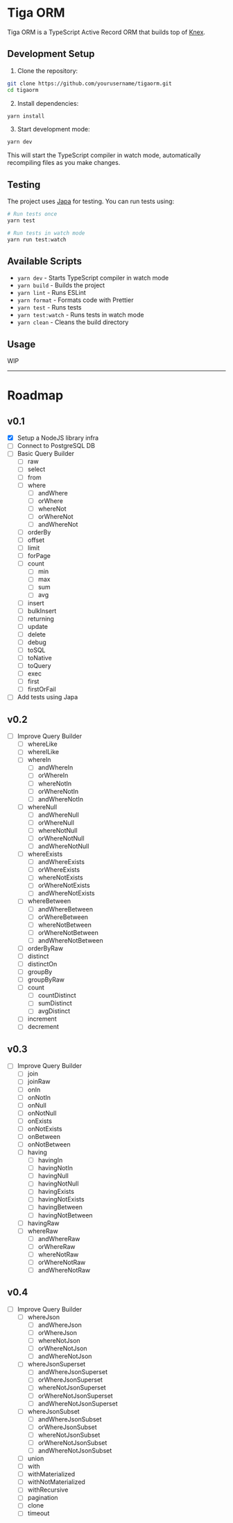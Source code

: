 # Tiga ORM
Tiga ORM is a TypeScript Active Record ORM that builds top of [Knex](https://knexjs.org/).

## Development Setup

1. Clone the repository:
```bash
git clone https://github.com/yourusername/tigaorm.git
cd tigaorm
```

2. Install dependencies:
```bash
yarn install
```

3. Start development mode:
```bash
yarn dev
```

This will start the TypeScript compiler in watch mode, automatically recompiling files as you make changes.

## Testing

The project uses [Japa](https://japa.dev/) for testing. You can run tests using:

```bash
# Run tests once
yarn test

# Run tests in watch mode
yarn run test:watch
```

## Available Scripts

- `yarn dev` - Starts TypeScript compiler in watch mode
- `yarn build` - Builds the project
- `yarn lint` - Runs ESLint
- `yarn format` - Formats code with Prettier
- `yarn test` - Runs tests
- `yarn test:watch` - Runs tests in watch mode
- `yarn clean` - Cleans the build directory

## Usage
WIP

---
# Roadmap
## v0.1
- [x] Setup a NodeJS library infra
- [ ] Connect to PostgreSQL DB
- [ ] Basic Query Builder
	- [ ] raw
	- [ ] select
	- [ ] from
	- [ ] where
		- [ ] andWhere
		- [ ] orWhere
		- [ ] whereNot
		- [ ] orWhereNot
		- [ ] andWhereNot
	- [ ] orderBy
	- [ ] offset
	- [ ] limit
	- [ ] forPage
	- [ ] count
		- [ ] min
		- [ ] max
		- [ ] sum
		- [ ] avg
	- [ ] insert
	- [ ] bulkInsert
	- [ ] returning
	- [ ] update
	- [ ] delete
	- [ ] debug
	- [ ] toSQL
	- [ ] toNative
	- [ ] toQuery
	- [ ] exec
	- [ ] first
	- [ ] firstOrFail
- [ ] Add tests using Japa

## v0.2
- [ ] Improve Query Builder
	- [ ] whereLike
	- [ ] whereILike
	- [ ] whereIn
		- [ ] andWhereIn
		- [ ] orWhereIn
		- [ ] whereNotIn
		- [ ] orWhereNotIn
		- [ ] andWhereNotIn
	- [ ] whereNull
		- [ ] andWhereNull
		- [ ] orWhereNull
		- [ ] whereNotNull
		- [ ] orWhereNotNull
		- [ ] andWhereNotNull
	- [ ] whereExists
		- [ ] andWhereExists
		- [ ] orWhereExists
		- [ ] whereNotExists
		- [ ] orWhereNotExists
		- [ ] andWhereNotExists
	- [ ] whereBetween
		- [ ] andWhereBetween
		- [ ] orWhereBetween
		- [ ] whereNotBetween
		- [ ] orWhereNotBetween
		- [ ] andWhereNotBetween
	- [ ] orderByRaw
	- [ ] distinct
	- [ ] distinctOn
	- [ ] groupBy
	- [ ] groupByRaw
	- [ ] count
		- [ ] countDistinct
		- [ ] sumDistinct
		- [ ] avgDistinct
	- [ ] increment
	- [ ] decrement

## v0.3
- [ ] Improve Query Builder
	- [ ] join
	- [ ] joinRaw
	- [ ] onIn
	- [ ] onNotIn
	- [ ] onNull
	- [ ] onNotNull
	- [ ] onExists
	- [ ] onNotExists
	- [ ] onBetween
	- [ ] onNotBetween
	- [ ] having
		- [ ] havingIn
		- [ ] havingNotIn
		- [ ] havingNull
		- [ ] havingNotNull
		- [ ] havingExists
		- [ ] havingNotExists
		- [ ] havingBetween
		- [ ] havingNotBetween
	- [ ] havingRaw
	- [ ] whereRaw
		- [ ] andWhereRaw
		- [ ] orWhereRaw
		- [ ] whereNotRaw
		- [ ] orWhereNotRaw
		- [ ] andWhereNotRaw

## v0.4
- [ ] Improve Query Builder
	- [ ] whereJson
		- [ ] andWhereJson
		- [ ] orWhereJson
		- [ ] whereNotJson
		- [ ] orWhereNotJson
		- [ ] andWhereNotJson
	- [ ] whereJsonSuperset
		- [ ] andWhereJsonSuperset
		- [ ] orWhereJsonSuperset
		- [ ] whereNotJsonSuperset
		- [ ] orWhereNotJsonSuperset
		- [ ] andWhereNotJsonSuperset
	- [ ] whereJsonSubset
		- [ ] andWhereJsonSubset
		- [ ] orWhereJsonSubset
		- [ ] whereNotJsonSubset
		- [ ] orWhereNotJsonSubset
		- [ ] andWhereNotJsonSubset	
	- [ ] union
	- [ ] with
	- [ ] withMaterialized
	- [ ] withNotMaterialized
	- [ ] withRecursive
	- [ ] pagination
	- [ ] clone
	- [ ] timeout
